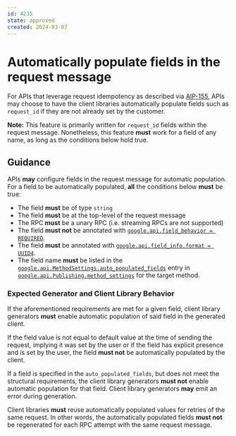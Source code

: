 ```yaml
---
id: 4235
state: approved
created: 2024-03-07
---
```


# Automatically populate fields in the request message

For APIs that leverage request idempotency as described via [AIP-155], APIs may
choose to have the client libraries automatically populate fields such as
`request_id` if they are not already set by the customer.

**Note:** This feature is primarily written for `request_id` fields within the
request message. Nonetheless, this feature **must** work for a field of any
name, as long as the conditions below hold true.

## Guidance

APIs **may** configure fields in the request message for automatic population.
For a field to be automatically populated, **all** the conditions below
**must** be true:

- The field **must** be of type `string`
- The field **must** be at the top-level of the request message
- The RPC **must** be a unary RPC (i.e. streaming RPCs are not supported)
- The field **must not** be annotated
  with [`google.api.field_behavior = REQUIRED`][required].
- The field **must** be annotated
  with [`google.api.field_info.format = UUID4`][uuid4].
- The field name **must** be listed
  in the [`google.api.MethodSettings.auto_populated_fields`][apf] entry
  in [`google.api.Publishing.method_settings`][apf]
  for the target method.

### Expected Generator and Client Library Behavior

If the aforementioned requirements are met for a given field, client library
generators **must** enable automatic population of said field in the
generated client.

If the field value is not equal to default value at the time of sending the
request, implying it was set by the user or if the field has explicit presence
and is set by the user, the field **must not** be automatically populated by the
client.

If a field is specified in the `auto_populated_fields`, but does not meet the
structural requirements, the client library generators **must not** enable
automatic population for that field. Client library generators **may** emit an
error during generation.

Client libraries **must** reuse automatically populated values for retries of
the same request. In other words, the automatically populated fields
**must not** be regenerated for each RPC attempt with the same request message.

[AIP-155]: https://google.aip.dev/155

[apf]: https://github.com/googleapis/googleapis/blob/master/google/api/client.proto

[uuid4]: https://google.aip.dev/202#uuid4

[required]: https://google.aip.dev/203#required

